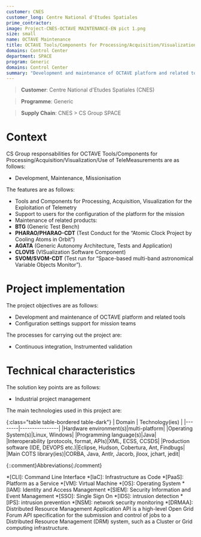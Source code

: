 ```yaml
---
customer: CNES
customer_long: Centre National d'Etudes Spatiales
prime_contractor: 
image: Project-CNES-OCTAVE MAINTENANCE-EN pict 1.png
size: small
name: OCTAVE Maintenance
title: OCTAVE Tools/Components for Processing/Acquisition/Visualization/Use of TeleMeasurements
domains: Control Center
department: SPACE
program: Generic
domains: Control Center
summary: "Development and maintenance of OCTAVE platform and related tools. Configuration settings support for mission teams"
---
```


> __Customer__\: Centre National d'Etudes Spatiales (CNES)

> __Programme__\: Generic

> __Supply Chain__\: CNES >  CS Group SPACE


# Context


CS Group responsabilities for OCTAVE Tools/Components for Processing/Acquisition/Visualization/Use of TeleMeasurements are as follows:
* Development, Maintenance, Missionisation



The features are as follows:
* Tools and Components for Processing, Acquisition, Visualization for the Exploitation of Telemetry
* Support to users for the configuration of the platform for the mission
* Maintenance of related products:
* __BTG__ (Generic Test Bench)
* __PHARAO/PHARAO-CDT__ (Test Conduct for the “Atomic Clock Project by Cooling Atoms in Orbit”)
* __AGATA__ (Generic Autonomy Architecture, Tests and Application)
* __CLOVIS__ (VISualization Software Component)
* __SVOM/SVOM-CDT__ (Test run for “Space-based multi-band astronomical Variable Objects Monitor”).

# Project implementation

The project objectives are as follows:
* Development and maintenance of OCTAVE platform and related tools
* Configuration settings support for mission teams

The processes for carrying out the project are:
* Continuous integration, Instrumented validation

# Technical characteristics

The solution key points are as follows:
* Industrial project management



The main technologies used in this project are:

{:class="table table-bordered table-dark"}
| Domain | Technology(ies) |
|--------|----------------|
|Hardware environment(s)|multi-platform|
|Operating System(s)|Linux, Windows|
|Programming language(s)|Java|
|Interoperability (protocols, format, APIs)|XML, ECSS, CCSDS|
|Production software (IDE, DEVOPS etc.)|Eclipse, Hudson, Cobertura, Ant, Findbugs|
|Main COTS library(ies)|CORBA, Java, Antlr, Jacorb, jloox, jchart, jedit|



{::comment}Abbreviations{:/comment}

*[CLI]: Command Line Interface
*[IaC]: Infrastructure as Code
*[PaaS]: Platform as a Service
*[VM]: Virtual Machine
*[OS]: Operating System
*[IAM]: Identity and Access Management
*[SIEM]: Security Information and Event Management
*[SSO]: Single Sign On
*[IDS]: intrusion detection
*[IPS]: intrusion prevention
*[NSM]: network security monitoring
*[DRMAA]: Distributed Resource Management Application API is a high-level Open Grid Forum API specification for the submission and control of jobs to a Distributed Resource Management (DRM) system, such as a Cluster or Grid computing infrastructure.
